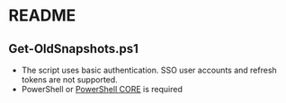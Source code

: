 # README

## Get-OldSnapshots.ps1
- The script uses basic authentication. SSO user accounts and refresh tokens are not supported.
- PowerShell or [PowerShell CORE](https://github.com/PowerShell/PowerShell) is required

